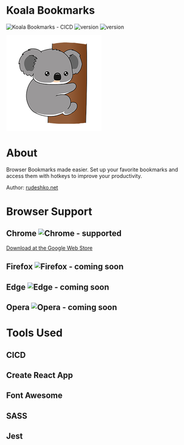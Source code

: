 # Koala Bookmarks

![Koala Bookmarks - CICD](https://github.com/rudeshko/koala-bookmarks/workflows/Koala%20Bookmarks%20-%20CICD/badge.svg)
![version](https://img.shields.io/github/package-json/v/rudeshko/koala-bookmarks?color=green&label=Development%20Version)
![version](https://img.shields.io/github/v/tag/rudeshko/koala-bookmarks?color=green&label=Published%20Version)

![Koala Bookmarks](/assets/koala_transparent.png?raw=true "Koala Bookmarks")

# About

Browser Bookmarks made easier. Set up your favorite bookmarks and access them with hotkeys to improve your productivity.

Author: [rudeshko.net](https://rudeshko.net/)

# Browser Support

## Chrome ![Chrome - supported](https://img.shields.io/badge/-supported-green)

[Download at the Google Web Store](https://chrome.google.com/webstore/detail/desktop-bookmarks/dppepokpjgoaooihcnelbjhbhnggpblo)

## Firefox ![Firefox - coming soon](https://img.shields.io/badge/-coming%20soon-orange)

## Edge ![Edge - coming soon](https://img.shields.io/badge/-coming%20soon-orange)

## Opera ![Opera - coming soon](https://img.shields.io/badge/-coming%20soon-orange)

# Tools Used

## CICD

## Create React App

## Font Awesome

## SASS

## Jest
